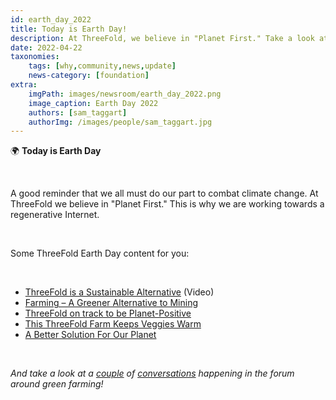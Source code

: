```yaml
---
id: earth_day_2022
title: Today is Earth Day!
description: At ThreeFold, we believe in "Planet First." Take a look at some of the ways ThreeFold is acting to positively impact the planet.
date: 2022-04-22
taxonomies:
    tags: [why,community,news,update]
    news-category: [foundation]
extra:
    imgPath: images/newsroom/earth_day_2022.png
    image_caption: Earth Day 2022
    authors: [sam_taggart]
    authorImg: /images/people/sam_taggart.jpg
---
```


🌍 **Today is Earth Day**

<br/> 

A good reminder that we all must do our part to combat climate change. At ThreeFold we believe in "Planet First." This is why we are working towards a regenerative Internet.

<br/>

Some ThreeFold Earth Day content for you:

<br/>

- [ThreeFold is a Sustainable Alternative](https://youtu.be/r0r7GrgoLcI) (Video)
- [Farming – A Greener Alternative to Mining](https://threefold.io/blog/post/farming_a_greener_alternative_to_crypto_mining/)
- [ThreeFold on track to be Planet-Positive](https://forum.threefold.io/t/threefold-on-track-to-be-planet-positive/2097)
- [This ThreeFold Farm Keeps Veggies Warm](https://threefold.io/blog/post/blockheating_intro/)
- [A Better Solution For Our Planet](https://threefold.io/blog/post/for_our_planet/)

<br/>

*And take a look at a [couple](https://forum.threefold.io/t/looking-for-investments-in-truly-green-farming/2260) of [conversations](https://forum.threefold.io/t/distributed-farming-with-unsteady-renewable-energy/2151) happening in the forum around green farming!*